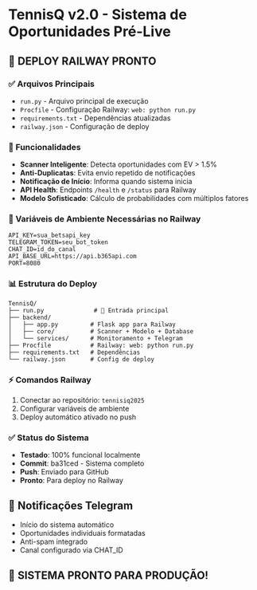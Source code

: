 # TennisQ v2.0 - Sistema de Oportunidades Pré-Live

## 🚀 DEPLOY RAILWAY PRONTO

### ✅ Arquivos Principais
- `run.py` - Arquivo principal de execução
- `Procfile` - Configuração Railway: `web: python run.py`  
- `requirements.txt` - Dependências atualizadas
- `railway.json` - Configuração de deploy

### 🎯 Funcionalidades
- **Scanner Inteligente**: Detecta oportunidades com EV > 1.5%
- **Anti-Duplicatas**: Evita envio repetido de notificações
- **Notificação de Início**: Informa quando sistema inicia
- **API Health**: Endpoints `/health` e `/status` para Railway
- **Modelo Sofisticado**: Cálculo de probabilidades com múltiplos fatores

### 🔧 Variáveis de Ambiente Necessárias no Railway
```
API_KEY=sua_betsapi_key
TELEGRAM_TOKEN=seu_bot_token
CHAT_ID=id_do_canal
API_BASE_URL=https://api.b365api.com
PORT=8080
```

### 📊 Estrutura do Deploy
```
TennisQ/
├── run.py              # 🚀 Entrada principal
├── backend/
│   ├── app.py         # Flask app para Railway
│   ├── core/          # Scanner + Modelo + Database
│   └── services/      # Monitoramento + Telegram
├── Procfile           # Railway: web: python run.py
├── requirements.txt   # Dependências
└── railway.json       # Config de deploy
```

### ⚡ Comandos Railway
1. Conectar ao repositório: `tennisiq2025`
2. Configurar variáveis de ambiente
3. Deploy automático ativado no push

### ✅ Status do Sistema
- **Testado**: 100% funcional localmente
- **Commit**: ba31ced - Sistema completo
- **Push**: Enviado para GitHub
- **Pronto**: Para deploy no Railway

## 📱 Notificações Telegram
- Início do sistema automático
- Oportunidades individuais formatadas
- Anti-spam integrado
- Canal configurado via CHAT_ID

## 🎾 SISTEMA PRONTO PARA PRODUÇÃO!
